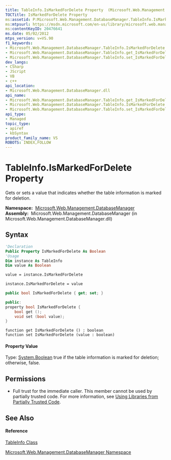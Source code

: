 ```yaml
---
title: TableInfo.IsMarkedForDelete Property  (Microsoft.Web.Management.DatabaseManager)
TOCTitle: IsMarkedForDelete Property
ms:assetid: P:Microsoft.Web.Management.DatabaseManager.TableInfo.IsMarkedForDelete
ms:mtpsurl: https://msdn.microsoft.com/en-us/library/microsoft.web.management.databasemanager.tableinfo.ismarkedfordelete(v=VS.90)
ms:contentKeyID: 20476641
ms.date: 05/02/2012
mtps_version: v=VS.90
f1_keywords:
- Microsoft.Web.Management.DatabaseManager.TableInfo.IsMarkedForDelete
- Microsoft.Web.Management.DatabaseManager.TableInfo.get_IsMarkedForDelete
- Microsoft.Web.Management.DatabaseManager.TableInfo.set_IsMarkedForDelete
dev_langs:
- CSharp
- JScript
- VB
- c++
api_location:
- Microsoft.Web.Management.DatabaseManager.dll
api_name:
- Microsoft.Web.Management.DatabaseManager.TableInfo.get_IsMarkedForDelete
- Microsoft.Web.Management.DatabaseManager.TableInfo.IsMarkedForDelete
- Microsoft.Web.Management.DatabaseManager.TableInfo.set_IsMarkedForDelete
api_type:
- Managed
topic_type:
- apiref
- kbSyntax
product_family_name: VS
ROBOTS: INDEX,FOLLOW
---
```


# TableInfo.IsMarkedForDelete Property

Gets or sets a value that indicates whether the table information is marked for deletion.

**Namespace:**  [Microsoft.Web.Management.DatabaseManager](microsoft-web-management-databasemanager-namespace.md)  
**Assembly:**  Microsoft.Web.Management.DatabaseManager (in Microsoft.Web.Management.DatabaseManager.dll)

## Syntax

``` vb
'Declaration
Public Property IsMarkedForDelete As Boolean
'Usage
Dim instance As TableInfo
Dim value As Boolean

value = instance.IsMarkedForDelete

instance.IsMarkedForDelete = value
```

``` csharp
public bool IsMarkedForDelete { get; set; }
```

``` c++
public:
property bool IsMarkedForDelete {
    bool get ();
    void set (bool value);
}
```

``` jscript
function get IsMarkedForDelete () : boolean
function set IsMarkedForDelete (value : boolean)
```

#### Property Value

Type: [System.Boolean](https://msdn.microsoft.com/en-us/library/a28wyd50\(v=vs.90\))  
true if the table information is marked for deletion; otherwise, false.  

## Permissions

  - Full trust for the immediate caller. This member cannot be used by partially trusted code. For more information, see [Using Libraries from Partially Trusted Code](https://msdn.microsoft.com/en-us/library/8skskf63\(v=vs.90\)).

## See Also

#### Reference

[TableInfo Class](tableinfo-class-microsoft-web-management-databasemanager.md)

[Microsoft.Web.Management.DatabaseManager Namespace](microsoft-web-management-databasemanager-namespace.md)

